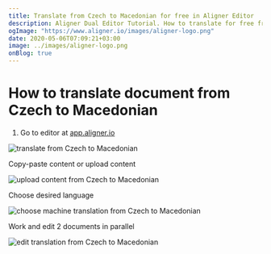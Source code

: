 ```yaml
---
title: Translate from Czech to Macedonian for free in Aligner Editor
description: Aligner Dual Editor Tutorial. How to translate for free from Czech to Macedonian. Aligner is multilingual document management platform. 
ogImage: "https://www.aligner.io/images/aligner-logo.png"
date: 2020-05-06T07:09:21+03:00
image: ../images/aligner-logo.png
onBlog: true
---
```


# How to translate document from Czech to Macedonian

1. Go to editor at [app.aligner.io](https://app.aligner.io "Aligner App web page")

![translate from Czech to Macedonian](../aligner-blank-editor.png "translate from Czech to Macedonian")

Copy-paste content or upload content

![upload content from Czech to Macedonian](../aligner-uploaded-document.png "upload content from Czech to Macedonian")

Choose desired language

![choose machine translation from Czech to Macedonian](../aligner-language-dropdown.png "choose machine translation from Czech to Macedonian")

Work and edit 2 documents in parallel

![edit translation from Czech to Macedonian](../aligner-double-sitded-editor.png "edit translation from Czech to Macedonian")

